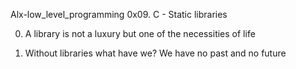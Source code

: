 Alx-low_level_programming
0x09. C - Static libraries

0. A library is not a luxury but one of the necessities of life

1. Without libraries what have we? We have no past and no future